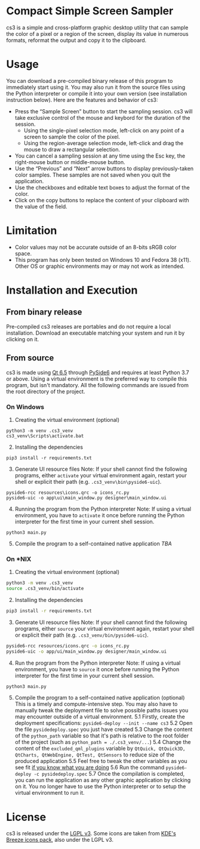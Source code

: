 # Compact Simple Screen Sampler
cs3 is a simple and cross-platform graphic desktop utility that can sample the color of a pixel or a region of the screen, display its value in numerous formats, reformat the output and copy it to the clipboard.

# Usage
You can download a pre-compiled binary release of this program to immediately start using it. You may also run it from the source files using the Python interpreter or compile it into your own version (see installation instruction below).
Here are the features and behavior of cs3:
* Press the “Sample Screen” button to start the sampling session. cs3 will take exclusive control of the mouse and keybord for the duration of the session.
	* Using the single-pixel selection mode, left-click on any point of a screen to sample the color of the pixel.
	* Using the region-average selection mode, left-click and drag the mouse to draw a rectangular selection.
* You can cancel a sampling session at any time using the Esc key, the right-mouse button or middle-mouse button.
* Use the “Previous” and “Next” arrow buttons to display previously-taken color samples. These samples are not saved when you quit the application.
* Use the checkboxes and editable text boxes to adjust the format of the color.
* Click on the copy buttons to replace the content of your clipboard with the value of the field.

# Limitation
* Color values may not be accurate outside of an 8-bits sRGB color space.
* This program has only been tested on Windows 10 and Fedora 38 (x11). Other OS or graphic environments may or may not work as intended.

# Installation and Execution
## From binary release
Pre-compiled cs3 releases are portables and do not require a local installation. Download an executable matching your system and run it by clicking on it.
## From source
cs3 is made using [Qt 6.5](https://www.qt.io/) through [PySide6](https://wiki.qt.io/Qt_for_Python) and requires at least Python 3.7 or above. Using a virtual environment is the preferred way to compile this program, but isn't mandatory. All the following commands are issued from the root directory of the project.

### On Windows
1.  Creating the virtual environment (optional)
```batch
python3 -m venv .cs3_venv
cs3_venv\Scripts\activate.bat
```
2. Installing the dependencies
```batch
pip3 install -r requirements.txt
```
3. Generate UI resource files
Note: If your shell cannot find the following programs, either `activate` your virtual environment again, restart your shell or explicit their path (e.g. `.cs3_venv\bin\pyside6-uic`).
```batch
pyside6-rcc resources\icons.qrc -o icons_rc.py
pyside6-uic -o app\ui\main_window.py designer\main_window.ui
```
4. Running the program from the Python interpreter
Note:  If using a virtual environment, you have to `activate` it once before running the Python interpreter for the first time in your current shell session.
```batch
python3 main.py
```
5. Compile the program to a self-contained native application
_TBA_

### On *NIX
1. Creating the virtual environment (optional)
```bash
python3 -m venv .cs3_venv
source .cs3_venv/bin/activate
```
2. Installing the dependencies
```bash
pip3 install -r requirements.txt
```
3. Generate UI resource files
Note: If your shell cannot find the following programs, either `source` your virtual environment again, restart your shell or explicit their path (e.g. `.cs3_venv/bin/pyside6-uic`).
```bash
pyside6-rcc resources/icons.qrc -o icons_rc.py
pyside6-uic -o app/ui/main_window.py designer/main_window.ui
```
4. Run the program from the Python interpreter
Note: If using a virtual environment, you have to `source` it once before running the Python interpreter for the first time in your current shell session.
```bash
python3 main.py
```
5. Compile the program to a self-contained native application (optional)
This is a timely and compute-intensive step. You may also have to manually tweak the deployment file to solve possible paths issues you may encounter outside of a virtual environment.
5.1 Firstly, create the deployment specifications: ```pyside6-deploy --init --name cs3```
5.2 Open the file `pysidedeploy.spec` you just have created
5.3 Change the content of the `python_path` variable so that it's path is relative to the root folder of the project (such as `python_path = ./.cs3_venv/...`)
5.4 Change the content of the `excluded_qml_plugins`  variable by `QtQuick, QtQuick3D, QtCharts, QtWebEngine, QtTest, QtSensors` to reduce size of the produced application
5.5 Feel free to tweak the other variables as you see fit [if you know what you are doing](https://doc.qt.io/qtforpython-6/deployment/deployment-pyside6-deploy.html#pysidedeploy-spec)
5.6 Run the command `pyside6-deploy -c pysidedeploy.spec`
5.7 Once the compilation is completed, you can run the application as any other graphic application by clicking on it. You no longer have to use the Python interpreter or to setup the virtual environment to run it.

# License
cs3 is released under the [LGPL v3](https://www.gnu.org/licenses/lgpl-3.0.html).
Some icons are taken from [KDE's Breeze icons pack](https://github.com/KDE/breeze-icons/tree/master), also under the LGPL v3.
